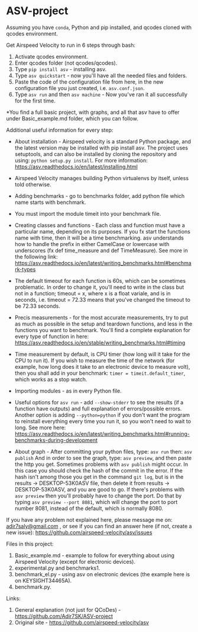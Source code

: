 # ASV-project

Assuming you have ```conda```, Python and pip installed, and qcodes cloned with qcodes environment.

Get Airspeed Velocity to run in 6 steps through bash:
1) Activate qcodes environment.
2) Enter qcodes folder (not qcodes/qcodes).
3) Type ```pip install asv``` - installing asv.
4) Type ```asv quickstart``` - now you'll have all the needed files and folders.
5) Paste the code of the configuration file from here, in the new configuration file you just created, i.e. ```asv.conf.json```.
6) Type ```asv run``` and then ```asv machine``` - Now you've ran it all successfully for the first time. 

*You find a full basic project, with graphs, and all that asv have to offer under Basic_example.md folder, which you can follow.

Additional useful information for every step:

* About installation - Airspeed velocity is a standard Python package, and the latest version may be installed with pip install asv. The project uses setuptools, and can also be installed by cloning the repository and using: ```python setup.py install```. For more information: https://asv.readthedocs.io/en/latest/installing.html

* Airspeed Velocity manages building Python virtualenvs by itself, unless told otherwise.

* Adding benchmarks - go to benchmarks folder, add python file which name starts with benchmark.

* You must import the module timeit into your benchmark file.

* Creating classes and functions - Each class and function must have a particular name, depending on its purposes. If you fx start the functions name with time, then it will be a time benchmarking. asv understands how to handle the prefix in either CamelCase or lowercase with underscores (fx def time_measure and def TimeMeasure). See more in the following link: https://asv.readthedocs.io/en/latest/writing_benchmarks.html#benchmark-types

* The default timeout for each function is 60s, which can be sometimes problematic. In order to change it, you'll need to write in the class but not in a function; timeout = x, where x is a float variale, and is in seconds, i.e. timeout = 72.33 means that you've changed the timeout to be 72.33 seconds.

* Precis measurements - for the most accurate measurements, try to put as much as possible in the setup and teardown functions, and less in the functions you want to benchmark. You'll find a complete explanation for every type of function in here: https://asv.readthedocs.io/en/stable/writing_benchmarks.html#timing

* Time measurement by default, is CPU timer (how long will it take for the CPU to run it). If you wish to measure the time of the network (for example, how long does it take to an electronic device to measure volt), then you shall add in your benchmark: ```timer = timeit.default_timer```, which works as a stop watch.

* Importing modules - as in every Python file.

* Useful options for ```asv run``` - add ```--show-stderr``` to see the results (if a function have outputs) and full explanation of errors/possible errors. Another option is adding ```--python=python``` if you don't want the program to reinstall everything every time you run it, so you won't need to wait to long. See more here: https://asv.readthedocs.io/en/latest/writing_benchmarks.html#running-benchmarks-during-development

* About graph - After committing your python files, type: ```asv run``` then: ```asv publish``` And in order to see the graph, type: ```asv preview```, and then paste the http you get. Sometimes problems with ```asv publish``` might occur. In this case you should check the hash of the commit in the error. If the hash isn't among those you get in the command ```git log```, but is in the results -> DESKTOP-53K0ASV file, then delete it from results -> DESKTOP-53K0ASV, and you are good to go. If there's problems with ```asv preview``` then you'll probably have to change the port. Do that by typing ```asv preview --port 8081```, which will change the port to port number 8081, instead of the default, which is normally 8080.

If you have any problem not explained here, please message me on: adir7saly@gmail.com , or see if you can find an answer here (if not, create a new issue): https://github.com/airspeed-velocity/asv/issues

Files in this project:
1. Basic_example.md - example to follow for everything about using Airspeed Velocity (except for electronic devices).
2. experimental.py and benchmarks1.
3. benchmark_el.py - using asv on electronic devices (the example here is on KEYSIGHT34465A).
4. benchmark.py.

Links:
1. General explanation (not just for QCoDes) - https://github.com/Adir7SK/ASV-project
2. Original site - https://github.com/airspeed-velocity/asv
